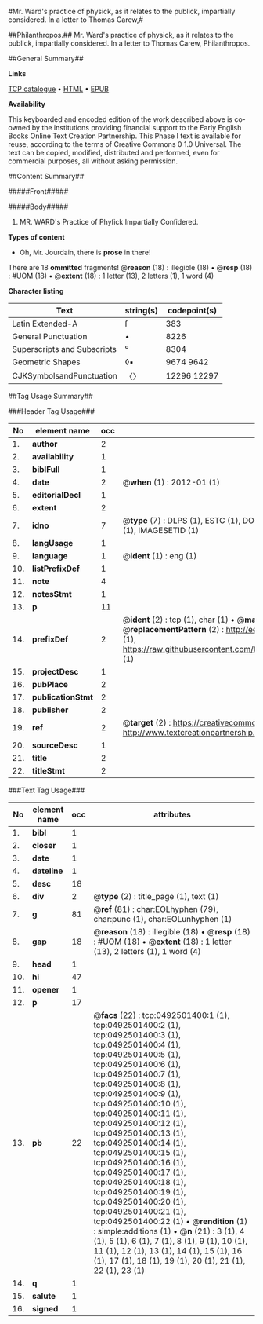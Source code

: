 #Mr. Ward's practice of physick, as it relates to the publick, impartially considered. In a letter to Thomas Carew,#

##Philanthropos.##
Mr. Ward's practice of physick, as it relates to the publick, impartially considered. In a letter to Thomas Carew,
Philanthropos.

##General Summary##

**Links**

[TCP catalogue](http://www.ota.ox.ac.uk/tcp/)  • 
[HTML](http://tei.it.ox.ac.uk/tcp/Texts-HTML/free/004/004776545.html)  • 
[EPUB](http://tei.it.ox.ac.uk/tcp/Texts-EPUB/free/004/004776545.epub)

**Availability**

This keyboarded and encoded edition of the
	       work described above is co-owned by the institutions
	       providing financial support to the Early English Books
	       Online Text Creation Partnership. This Phase I text is
	       available for reuse, according to the terms of Creative
	       Commons 0 1.0 Universal. The text can be copied,
	       modified, distributed and performed, even for
	       commercial purposes, all without asking permission.


##Content Summary##

#####Front#####

#####Body#####

1. MR. WARD's Practice of Phyſick Impartially Conſidered.

**Types of content**

  * Oh, Mr. Jourdain, there is **prose** in there!

There are 18 **ommitted** fragments! 
 @__reason__ (18) : illegible (18)  •  @__resp__ (18) : #UOM (18)  •  @__extent__ (18) : 1 letter (13), 2 letters (1), 1 word (4)

**Character listing**


|Text|string(s)|codepoint(s)|
|---|---|---|
|Latin Extended-A|ſ|383|
|General Punctuation|•|8226|
|Superscripts             and Subscripts|⁰|8304|
|Geometric Shapes|◊▪|9674 9642|
|CJKSymbolsandPunctuation|〈〉|12296 12297|

##Tag Usage Summary##

###Header Tag Usage###

|No|element name|occ|attributes|
|---|---|---|---|
|1.|__author__|2||
|2.|__availability__|1||
|3.|__biblFull__|1||
|4.|__date__|2| @__when__ (1) : 2012-01 (1)|
|5.|__editorialDecl__|1||
|6.|__extent__|2||
|7.|__idno__|7| @__type__ (7) : DLPS (1), ESTC (1), DOCNO (1), TCP (1), GALEDOCNO (1), CONTENTSET (1), IMAGESETID (1)|
|8.|__langUsage__|1||
|9.|__language__|1| @__ident__ (1) : eng (1)|
|10.|__listPrefixDef__|1||
|11.|__note__|4||
|12.|__notesStmt__|1||
|13.|__p__|11||
|14.|__prefixDef__|2| @__ident__ (2) : tcp (1), char (1)  •  @__matchPattern__ (2) : ([0-9\-]+):([0-9IVX]+) (1), (.+) (1)  •  @__replacementPattern__ (2) : http://eebo.chadwyck.com/downloadtiff?vid=$1&page=$2 (1), https://raw.githubusercontent.com/textcreationpartnership/Texts/master/tcpchars.xml#$1 (1)|
|15.|__projectDesc__|1||
|16.|__pubPlace__|2||
|17.|__publicationStmt__|2||
|18.|__publisher__|2||
|19.|__ref__|2| @__target__ (2) : https://creativecommons.org/publicdomain/zero/1.0/ (1), http://www.textcreationpartnership.org/docs/. (1)|
|20.|__sourceDesc__|1||
|21.|__title__|2||
|22.|__titleStmt__|2||


###Text Tag Usage###

|No|element name|occ|attributes|
|---|---|---|---|
|1.|__bibl__|1||
|2.|__closer__|1||
|3.|__date__|1||
|4.|__dateline__|1||
|5.|__desc__|18||
|6.|__div__|2| @__type__ (2) : title_page (1), text (1)|
|7.|__g__|81| @__ref__ (81) : char:EOLhyphen (79), char:punc (1), char:EOLunhyphen (1)|
|8.|__gap__|18| @__reason__ (18) : illegible (18)  •  @__resp__ (18) : #UOM (18)  •  @__extent__ (18) : 1 letter (13), 2 letters (1), 1 word (4)|
|9.|__head__|1||
|10.|__hi__|47||
|11.|__opener__|1||
|12.|__p__|17||
|13.|__pb__|22| @__facs__ (22) : tcp:0492501400:1 (1), tcp:0492501400:2 (1), tcp:0492501400:3 (1), tcp:0492501400:4 (1), tcp:0492501400:5 (1), tcp:0492501400:6 (1), tcp:0492501400:7 (1), tcp:0492501400:8 (1), tcp:0492501400:9 (1), tcp:0492501400:10 (1), tcp:0492501400:11 (1), tcp:0492501400:12 (1), tcp:0492501400:13 (1), tcp:0492501400:14 (1), tcp:0492501400:15 (1), tcp:0492501400:16 (1), tcp:0492501400:17 (1), tcp:0492501400:18 (1), tcp:0492501400:19 (1), tcp:0492501400:20 (1), tcp:0492501400:21 (1), tcp:0492501400:22 (1)  •  @__rendition__ (1) : simple:additions (1)  •  @__n__ (21) : 3 (1), 4 (1), 5 (1), 6 (1), 7 (1), 8 (1), 9 (1), 10 (1), 11 (1), 12 (1), 13 (1), 14 (1), 15 (1), 16 (1), 17 (1), 18 (1), 19 (1), 20 (1), 21 (1), 22 (1), 23 (1)|
|14.|__q__|1||
|15.|__salute__|1||
|16.|__signed__|1||
